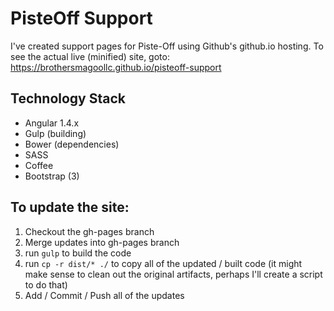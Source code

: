 # PisteOff Support

I've created support pages for Piste-Off using Github's github.io hosting.  To see the actual live (minified) site, goto: https://brothersmagoollc.github.io/pisteoff-support

## Technology Stack
* Angular 1.4.x
* Gulp (building)
* Bower (dependencies)
* SASS
* Coffee
* Bootstrap (3)

## To update the site:
1. Checkout the gh-pages branch
2. Merge updates into gh-pages branch
3. run ``gulp`` to build the code
4. run ``cp -r dist/* ./`` to copy all of the updated / built code (it might make sense to clean out the original artifacts, perhaps I'll create a script to do that)
5. Add / Commit / Push all of the updates

